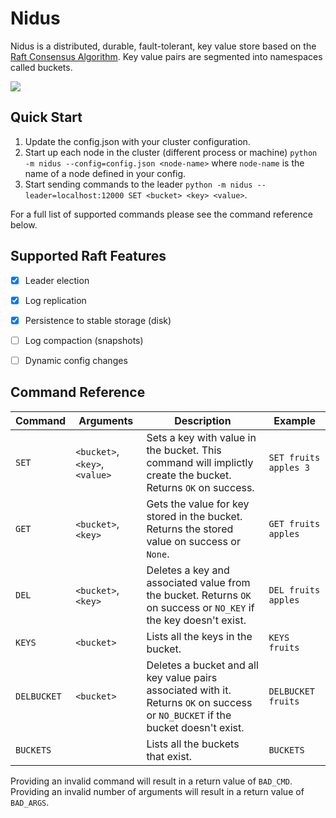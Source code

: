 # Nidus

Nidus is a distributed, durable, fault-tolerant, key value store based on the [Raft Consensus Algorithm](https://raft.github.io). Key value pairs are segmented into namespaces called buckets.

![](https://cdn.zappy.app/7739dd7e6e272b9dd71f8eb570482fb6.png)


## Quick Start

1. Update the config.json with your cluster configuration.
2. Start up each node in the cluster (different process or machine) `python -m nidus --config=config.json <node-name>`
   where `node-name` is the name of a node defined in your config.
3. Start sending commands to the leader `python -m nidus --leader=localhost:12000 SET <bucket> <key> <value>`.

For a full list of supported commands please see the command reference below.


## Supported Raft Features

- [x] Leader election
- [x] Log replication
- [x] Persistence to stable storage (disk)
- [ ] Log compaction (snapshots)
- [ ] Dynamic config changes


## Command Reference

Command | Arguments | Description | Example
--------|-----------|-------------|--------
`SET` | `<bucket>`, `<key>`, `<value>` | Sets a key with value in the bucket. This command will implictly create the bucket. Returns `OK` on success. | `SET fruits apples 3`
`GET` | `<bucket>`, `<key>` | Gets the value for key stored in the bucket. Returns the stored value on success or `None`. | `GET fruits apples`
`DEL` | `<bucket>`, `<key>` | Deletes a key and associated value from the bucket. Returns `OK` on success or `NO_KEY` if the key doesn't exist. | `DEL fruits apples`
`KEYS` | `<bucket>` | Lists all the keys in the bucket. | `KEYS fruits`
`DELBUCKET` | `<bucket>` | Deletes a bucket and all key value pairs associated with it. Returns `OK` on success or `NO_BUCKET` if the bucket doesn't exist. | `DELBUCKET fruits`
`BUCKETS` | | Lists all the buckets that exist. | `BUCKETS`

Providing an invalid command will result in a return value of `BAD_CMD`.
Providing an invalid number of arguments will result in a return value of `BAD_ARGS`.
